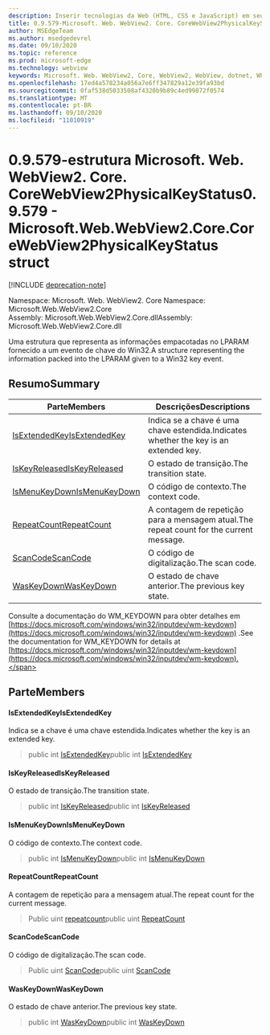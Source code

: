 ```yaml
---
description: Inserir tecnologias da Web (HTML, CSS e JavaScript) em seus aplicativos nativos com o controle WebView2 do Microsoft Edge
title: 0.9.579-Microsoft. Web. WebView2. Core. CoreWebView2PhysicalKeyStatus
author: MSEdgeTeam
ms.author: msedgedevrel
ms.date: 09/10/2020
ms.topic: reference
ms.prod: microsoft-edge
ms.technology: webview
keywords: Microsoft. Web. WebView2, Core, WebView2, WebView, dotnet, WPF, WinForms, app, Edge, CoreWebView2, CoreWebView2Controller, controle do navegador, Edge HTML, Microsoft. Web. WebView2. Core. CoreWebView2PhysicalKeyStatus
ms.openlocfilehash: 17ed4a578234a056a7e6ff347829a12e39fa93bd
ms.sourcegitcommit: 0faf538d5033508af4320b9b89c4ed99872f0574
ms.translationtype: MT
ms.contentlocale: pt-BR
ms.lasthandoff: 09/10/2020
ms.locfileid: "11010919"
---
```

# <span data-ttu-id="d2cc7-104">0.9.579-estrutura Microsoft. Web. WebView2. Core. CoreWebView2PhysicalKeyStatus</span><span class="sxs-lookup"><span data-stu-id="d2cc7-104">0.9.579 - Microsoft.Web.WebView2.Core.CoreWebView2PhysicalKeyStatus struct</span></span> 

[!INCLUDE [deprecation-note](../../includes/deprecation-note.md)]

<span data-ttu-id="d2cc7-105">Namespace: Microsoft. Web. WebView2. Core </span><span class="sxs-lookup"><span data-stu-id="d2cc7-105">Namespace: Microsoft.Web.WebView2.Core</span></span>\
<span data-ttu-id="d2cc7-106">Assembly: Microsoft.Web.WebView2.Core.dll</span><span class="sxs-lookup"><span data-stu-id="d2cc7-106">Assembly: Microsoft.Web.WebView2.Core.dll</span></span>

<span data-ttu-id="d2cc7-107">Uma estrutura que representa as informações empacotadas no LPARAM fornecido a um evento de chave do Win32.</span><span class="sxs-lookup"><span data-stu-id="d2cc7-107">A structure representing the information packed into the LPARAM given to a Win32 key event.</span></span>

## <span data-ttu-id="d2cc7-108">Resumo</span><span class="sxs-lookup"><span data-stu-id="d2cc7-108">Summary</span></span>

 <span data-ttu-id="d2cc7-109">Parte</span><span class="sxs-lookup"><span data-stu-id="d2cc7-109">Members</span></span>                        | <span data-ttu-id="d2cc7-110">Descrições</span><span class="sxs-lookup"><span data-stu-id="d2cc7-110">Descriptions</span></span>
--------------------------------|---------------------------------------------
[<span data-ttu-id="d2cc7-111">IsExtendedKey</span><span class="sxs-lookup"><span data-stu-id="d2cc7-111">IsExtendedKey</span></span>](#isextendedkey) | <span data-ttu-id="d2cc7-112">Indica se a chave é uma chave estendida.</span><span class="sxs-lookup"><span data-stu-id="d2cc7-112">Indicates whether the key is an extended key.</span></span>
[<span data-ttu-id="d2cc7-113">IsKeyReleased</span><span class="sxs-lookup"><span data-stu-id="d2cc7-113">IsKeyReleased</span></span>](#iskeyreleased) | <span data-ttu-id="d2cc7-114">O estado de transição.</span><span class="sxs-lookup"><span data-stu-id="d2cc7-114">The transition state.</span></span>
[<span data-ttu-id="d2cc7-115">IsMenuKeyDown</span><span class="sxs-lookup"><span data-stu-id="d2cc7-115">IsMenuKeyDown</span></span>](#ismenukeydown) | <span data-ttu-id="d2cc7-116">O código de contexto.</span><span class="sxs-lookup"><span data-stu-id="d2cc7-116">The context code.</span></span>
[<span data-ttu-id="d2cc7-117">RepeatCount</span><span class="sxs-lookup"><span data-stu-id="d2cc7-117">RepeatCount</span></span>](#repeatcount) | <span data-ttu-id="d2cc7-118">A contagem de repetição para a mensagem atual.</span><span class="sxs-lookup"><span data-stu-id="d2cc7-118">The repeat count for the current message.</span></span>
[<span data-ttu-id="d2cc7-119">ScanCode</span><span class="sxs-lookup"><span data-stu-id="d2cc7-119">ScanCode</span></span>](#scancode) | <span data-ttu-id="d2cc7-120">O código de digitalização.</span><span class="sxs-lookup"><span data-stu-id="d2cc7-120">The scan code.</span></span>
[<span data-ttu-id="d2cc7-121">WasKeyDown</span><span class="sxs-lookup"><span data-stu-id="d2cc7-121">WasKeyDown</span></span>](#waskeydown) | <span data-ttu-id="d2cc7-122">O estado de chave anterior.</span><span class="sxs-lookup"><span data-stu-id="d2cc7-122">The previous key state.</span></span>

<span data-ttu-id="d2cc7-123">Consulte a documentação do WM_KEYDOWN para obter detalhes em [https://docs.microsoft.com/windows/win32/inputdev/wm-keydown](https://docs.microsoft.com/windows/win32/inputdev/wm-keydown) .</span><span class="sxs-lookup"><span data-stu-id="d2cc7-123">See the documentation for WM_KEYDOWN for details at [https://docs.microsoft.com/windows/win32/inputdev/wm-keydown](https://docs.microsoft.com/windows/win32/inputdev/wm-keydown).</span></span>

## <span data-ttu-id="d2cc7-124">Parte</span><span class="sxs-lookup"><span data-stu-id="d2cc7-124">Members</span></span>

#### <span data-ttu-id="d2cc7-125">IsExtendedKey</span><span class="sxs-lookup"><span data-stu-id="d2cc7-125">IsExtendedKey</span></span> 

<span data-ttu-id="d2cc7-126">Indica se a chave é uma chave estendida.</span><span class="sxs-lookup"><span data-stu-id="d2cc7-126">Indicates whether the key is an extended key.</span></span>

> <span data-ttu-id="d2cc7-127">public int [IsExtendedKey](#isextendedkey)</span><span class="sxs-lookup"><span data-stu-id="d2cc7-127">public int [IsExtendedKey](#isextendedkey)</span></span>

#### <span data-ttu-id="d2cc7-128">IsKeyReleased</span><span class="sxs-lookup"><span data-stu-id="d2cc7-128">IsKeyReleased</span></span> 

<span data-ttu-id="d2cc7-129">O estado de transição.</span><span class="sxs-lookup"><span data-stu-id="d2cc7-129">The transition state.</span></span>

> <span data-ttu-id="d2cc7-130">public int [IsKeyReleased](#iskeyreleased)</span><span class="sxs-lookup"><span data-stu-id="d2cc7-130">public int [IsKeyReleased](#iskeyreleased)</span></span>

#### <span data-ttu-id="d2cc7-131">IsMenuKeyDown</span><span class="sxs-lookup"><span data-stu-id="d2cc7-131">IsMenuKeyDown</span></span> 

<span data-ttu-id="d2cc7-132">O código de contexto.</span><span class="sxs-lookup"><span data-stu-id="d2cc7-132">The context code.</span></span>

> <span data-ttu-id="d2cc7-133">public int [IsMenuKeyDown](#ismenukeydown)</span><span class="sxs-lookup"><span data-stu-id="d2cc7-133">public int [IsMenuKeyDown](#ismenukeydown)</span></span>

#### <span data-ttu-id="d2cc7-134">RepeatCount</span><span class="sxs-lookup"><span data-stu-id="d2cc7-134">RepeatCount</span></span> 

<span data-ttu-id="d2cc7-135">A contagem de repetição para a mensagem atual.</span><span class="sxs-lookup"><span data-stu-id="d2cc7-135">The repeat count for the current message.</span></span>

> <span data-ttu-id="d2cc7-136">Public uint [repeatcount](#repeatcount)</span><span class="sxs-lookup"><span data-stu-id="d2cc7-136">public uint [RepeatCount](#repeatcount)</span></span>

#### <span data-ttu-id="d2cc7-137">ScanCode</span><span class="sxs-lookup"><span data-stu-id="d2cc7-137">ScanCode</span></span> 

<span data-ttu-id="d2cc7-138">O código de digitalização.</span><span class="sxs-lookup"><span data-stu-id="d2cc7-138">The scan code.</span></span>

> <span data-ttu-id="d2cc7-139">Public uint [ScanCode](#scancode)</span><span class="sxs-lookup"><span data-stu-id="d2cc7-139">public uint [ScanCode](#scancode)</span></span>

#### <span data-ttu-id="d2cc7-140">WasKeyDown</span><span class="sxs-lookup"><span data-stu-id="d2cc7-140">WasKeyDown</span></span> 

<span data-ttu-id="d2cc7-141">O estado de chave anterior.</span><span class="sxs-lookup"><span data-stu-id="d2cc7-141">The previous key state.</span></span>

> <span data-ttu-id="d2cc7-142">public int [WasKeyDown](#waskeydown)</span><span class="sxs-lookup"><span data-stu-id="d2cc7-142">public int [WasKeyDown](#waskeydown)</span></span>

